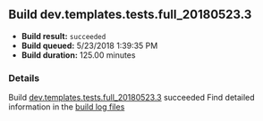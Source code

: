 ## Build dev.templates.tests.full_20180523.3
- **Build result:** `succeeded`
- **Build queued:** 5/23/2018 1:39:35 PM
- **Build duration:** 125.00 minutes
### Details
Build [dev.templates.tests.full_20180523.3](https://winappstudio.visualstudio.com/web/build.aspx?pcguid=a4ef43be-68ce-4195-a619-079b4d9834c2&builduri=vstfs%3a%2f%2f%2fBuild%2fBuild%2f25723) succeeded
Find detailed information in the [build log files](https://uwpctdiags.blob.core.windows.net/buildlogs/dev.templates.tests.full_20180523.3_logs.zip)
